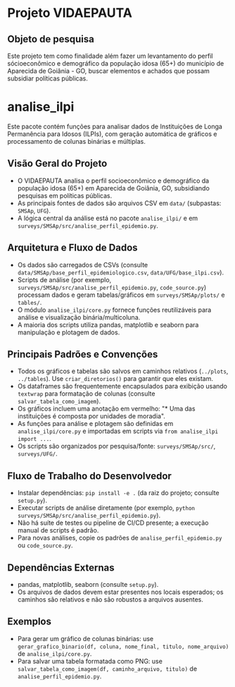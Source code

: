 # Projeto VIDAEPAUTA
 
## Objeto de pesquisa

Este projeto tem como finalidade além fazer um levantamento do perfil sócioeconômico e demográfico da população idosa (65+)
do município de Aparecida de Goiânia - GO, buscar elementos e achados que possam subsidiar políticas públicas.

# analise_ilpi

Este pacote contém funções para analisar dados de Instituições de Longa Permanência para Idosos (ILPIs), com geração automática de gráficos e processamento de colunas binárias e múltiplas.

## Visão Geral do Projeto
- O VIDAEPAUTA analisa o perfil socioeconômico e demográfico da população idosa (65+) em Aparecida de Goiânia, GO, subsidiando pesquisas em políticas públicas.
- As principais fontes de dados são arquivos CSV em `data/` (subpastas: `SMSAp`, `UFG`).
- A lógica central da análise está no pacote `analise_ilpi/` e em `surveys/SMSAp/src/analise_perfil_epidemio.py`.

## Arquitetura e Fluxo de Dados
- Os dados são carregados de CSVs (consulte `data/SMSAp/base_perfil_epidemiologico.csv`, `data/UFG/base_ilpi.csv`).
- Scripts de análise (por exemplo, `surveys/SMSAp/src/analise_perfil_epidemio.py`, `code_source.py`) processam dados e geram tabelas/gráficos em `surveys/SMSAp/plots/` e `tables/`.
- O módulo `analise_ilpi/core.py` fornece funções reutilizáveis para análise e visualização binária/multicoluna.
- A maioria dos scripts utiliza pandas, matplotlib e seaborn para manipulação e plotagem de dados.

## Principais Padrões e Convenções
- Todos os gráficos e tabelas são salvos em caminhos relativos (`../plots`, `../tables`). Use `criar_diretorios()` para garantir que eles existam.
- Os dataframes são frequentemente encapsulados para exibição usando `textwrap` para formatação de colunas (consulte `salvar_tabela_como_imagem`).
- Os gráficos incluem uma anotação em vermelho: "* Uma das instituições é composta por unidades de moradia".
- As funções para análise e plotagem são definidas em `analise_ilpi/core.py` e importadas em scripts via `from analise_ilpi import ...`.
- Os scripts são organizados por pesquisa/fonte: `surveys/SMSAp/src/`, `surveys/UFG/`.

## Fluxo de Trabalho do Desenvolvedor
- Instalar dependências: `pip install -e .` (da raiz do projeto; consulte `setup.py`).
- Executar scripts de análise diretamente (por exemplo, `python surveys/SMSAp/src/analise_perfil_epidemio.py`).
- Não há suíte de testes ou pipeline de CI/CD presente; a execução manual de scripts é padrão.
- Para novas análises, copie os padrões de `analise_perfil_epidemio.py` ou `code_source.py`.

## Dependências Externas
- pandas, matplotlib, seaborn (consulte `setup.py`).
- Os arquivos de dados devem estar presentes nos locais esperados; os caminhos são relativos e não são robustos a arquivos ausentes.

## Exemplos
- Para gerar um gráfico de colunas binárias: use `gerar_grafico_binario(df, coluna, nome_final, titulo, nome_arquivo)` de `analise_ilpi/core.py`.
- Para salvar uma tabela formatada como PNG: use `salvar_tabela_como_imagem(df, caminho_arquivo, titulo)` de `analise_perfil_epidemio.py`.